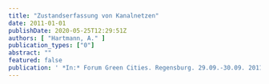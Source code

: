 ```yaml
---
title: "Zustandserfassung von Kanalnetzen"
date: 2011-01-01
publishDate: 2020-05-25T12:29:51Z
authors: [ "Hartmann, A." ]
publication_types: ["0"]
abstract: ""
featured: false
publication: ' *In:* Forum Green Cities. Regensburg. 29.09.-30.09. 2011'
---
```


